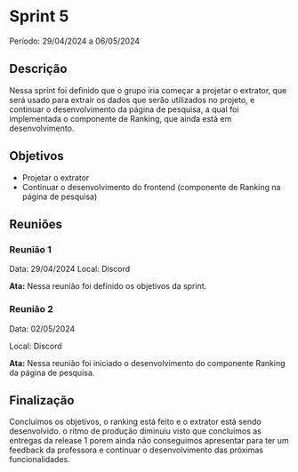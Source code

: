 # Sprint 5

Período:  29/04/2024 a 06/05/2024

## Descrição

Nessa sprint foi definido que o grupo iria começar a projetar o extrator, que será usado para extrair os dados que serão utilizados no projeto, e continuar o desenvolvimento da página de pesquisa, a qual foi implementada o componente de Ranking, que ainda está em desenvolvimento.

## Objetivos

- Projetar o extrator
- Continuar o desenvolvimento do frontend (componente de Ranking na página de pesquisa)

## Reuniões

### Reunião 1
Data: 29/04/2024
Local: Discord

**Ata:**
Nessa reunião foi definido os objetivos da sprint.

### Reunião 2

Data: 02/05/2024

Local: Discord

**Ata:**
Nessa reunião foi iniciado o desenvolvimento do componente Ranking da página de pesquisa. 

## Finalização
Concluímos os objetivos, o ranking está feito e o extrator está sendo desenvolvido. o ritmo de produção diminuiu visto que concluímos as entregas da release 1 porem ainda não conseguimos apresentar para ter um feedback da professora e continuar o desenvolvimento das próximas funcionalidades.
